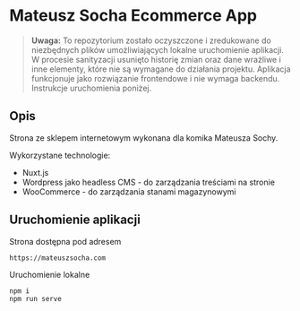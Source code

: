 # Mateusz Socha Ecommerce App

> **Uwaga:** To repozytorium zostało oczyszczone i zredukowane do niezbędnych plików umożliwiających lokalne uruchomienie aplikacji. W procesie sanityzacji usunięto historię zmian oraz dane wrażliwe i inne elementy, które nie są wymagane do działania projektu. Aplikacja funkcjonuje jako rozwiązanie frontendowe i nie wymaga backendu. Instrukcje uruchomienia poniżej.

## Opis

Strona ze sklepem internetowym wykonana dla komika Mateusza Sochy.

Wykorzystane technologie:
- Nuxt.js
- Wordpress jako headless CMS - do zarządzania treściami na stronie
- WooCommerce - do zarządzania stanami magazynowymi

## Uruchomienie aplikacji

Strona dostępna pod adresem

    https://mateuszsocha.com

Uruchomienie lokalne

    npm i
    npm run serve
